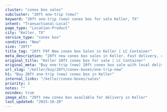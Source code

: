 ```yaml
---
cluster: "conex box sales"
subcluster: "20ft one-trip (new)"
keyword: "20ft one-trip (new) conex box for sale Keller, TX"
intent: "Transactional-Local"
page_type: "Location-Product"
city: "Keller, TX"
service_type: "conex box"
condition: "New"
size: "20ft"
title_tag: "20ft F9f New conex box Sales in Keller | LC Container"
meta_description: "20ft new conex box sales in Keller. Fast delivery, competitive pricing. Serving conex boxes area. Quote ID: GD5. Call (214) 524-4168 for your free quote today."
original_title: "Keller 20ft conex box for sale | LC Container"
original_meta: "Buy one-trip (new) 20ft conex box sale with local delivery in Keller, TX. LC Container — local Since 2003. Request a fast quote today."
url_slug: "/keller/buy/20ft/conex-boxes/one-trip-new"
h1: "Buy 20ft one-trip (new) conex box in Keller"
internal_links: "/keller/conex-boxes/sales"
priority: 3
notes: ""
noindex: true
image_alt: "20ft new conex box available for delivery in Keller"
last_updated: "2025-10-20"
---
```


<!-- TODO: Add unique city/inventory copy, images, and internal links here. -->
